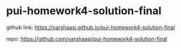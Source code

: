 # pui-homework4-solution-final

github link: https://varshaasj.github.io/pui-homework4-solution-final

repo: https://github.com/varshaasj/pui-homework4-solution-final
